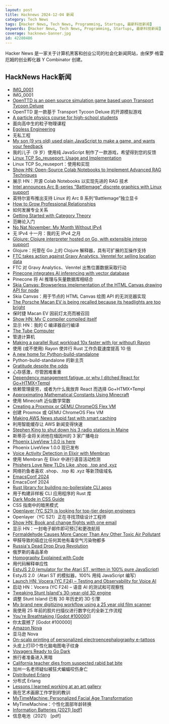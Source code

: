 ```yaml
---
layout: post
title: Hacknews 2024-12-04 新闻
category: Tech News
tags: [Hacker News, Tech News, Programming, Startups, 最新科技新闻]
keywords: [Hacker News, Tech News, Programming, Startups, 最新科技新闻]
coverage: hacknews-banner.jpg
id: 42280486
---
```


Hacker News 是一家关于计算机黑客和创业公司的社会化新闻网站，由保罗·格雷厄姆的创业孵化器 Y Combinator 创建。

## HackNews Hack新闻

- [IMG_0001](https://walzr.com/IMG_0001/)
- IMG_0001
- [OpenTTD is an open source simulation game based upon Transport Tycoon Deluxe](https://www.openttd.org/)
- OpenTTD 是一款基于 Transport Tycoon Deluxe 的开源模拟游戏
- [A particle physics course for high-school students](https://ppc.web.cern.ch/)
- 面向高中生的粒子物理课程
- [Egoless Engineering](https://egoless.engineering)
- 无私工程
- [My son (9 yrs old) used plain JavaScript to make a game, and wants your feedback](https://www.armaansahni.com/game/)
- 我的儿子（9 岁）使用纯 JavaScript 制作了一款游戏，希望得到您的反馈
- [Linux TCP So_reuseport: Usage and Implementation](https://linuxjournal.rubdos.be/ljarchive/LJ/298/12538.html)
- Linux TCP So_reuseport：使用和实现
- [Show HN: Open-Source Colab Notebooks to Implement Advanced RAG Techniques](https://github.com/athina-ai/rag-cookbooks)
- 展示 HN：开源 Colab Notebooks 以实现先进的 RAG 技术
- [Intel announces Arc B-series "Battlemage" discrete graphics with Linux support](https://www.phoronix.com/review/intel-arc-b580-battlemage#google_vignette)
- 英特尔宣布推出支持 Linux 的 Arc B 系列“Battlemage”独立显卡
- [How to Grow Professional Relationships](https://tej.as/blog/how-to-grow-professional-relationships-tjs-model)
- 如何发展专业关系
- [Getting Started with Category Theory](https://ryanbrewer.dev/posts/getting-started-category-theory.html)
- 范畴论入门
- [No Nat November: My Month Without IPv4](https://blog.infected.systems/posts/2024-12-01-no-nat-november/)
- 无 IPv4 十一月：我的无 IPv4 之月
- [Glojure: Clojure interpreter hosted on Go, with extensible interop support](https://github.com/glojurelang/glojure)
- Glojure：托管在 Go 上的 Clojure 解释器，具有可扩展的互操作支持
- [FTC takes action against Gravy Analytics, Venntel for selling location data](https://www.ftc.gov/news-events/news/press-releases/2024/12/ftc-takes-action-against-gravy-analytics-venntel-unlawfully-selling-location-data-tracking-consumers)
- FTC 对 Gravy Analytics、Venntel 出售位置数据采取行动
- [Pinecone integrates AI inferencing with vector database](https://blocksandfiles.com/2024/12/02/pinecone-integrates-ai-inferencing-with-its-vector-database/)
- Pinecone 将 AI 推理与矢量数据库相结合
- [Skia Canvas: Browserless implementation of the HTML Canvas drawing API for node](https://skia-canvas.org/)
- Skia Canvas：用于节点的 HTML Canvas 绘图 API 的无浏览器实现
- [The Porsche Macan EV is being recalled because its headlights are too bright](https://insideevs.com/news/742893/porsche-macan-electric-ev-recall-headlights/)
- 保时捷 Macan EV 因前灯太亮而被召回
- [Show HN: My C compiler compiled itself](https://github.com/keyvank/30cc)
- 显示 HN：我的 C 编译器自行编译
- [The Tube Computer](https://www.thetubecomputer.com/)
- 管道计算机
- [Making a parallel Rust workload 10x faster with (or without) Rayon](https://gendignoux.com/blog/2024/11/18/rust-rayon-optimized.html)
- 使用 (或不使用) Rayon 使并行 Rust 工作负载速度提高 10 倍
- [A new home for Python-build-standalone](https://astral.sh/blog/python-build-standalone)
- Python-build-standalone 的新主页
- [Gratitude despite the odds](https://mariakonnikova.substack.com/p/gratitude-despite-the-odds)
- 心存感激，尽管困难重重
- [Dependency management fatigue, or why I ditched React for Go+HTMX+Templ](https://blog.erodriguez.de/dependency-management-fatigue-or-why-i-forever-ditched-react-for-go-htmx-templ/)
- 依赖管理疲劳，或者为什么我放弃 React 而选择 Go+HTMX+Templ
- [Approximating Mathematical Constants Using Minecraft](https://arxiv.org/abs/2411.18464)
- 使用 Minecraft 近似数学常数
- [Creating a Proxmox or QEMU ChromeOS Flex VM](https://kevindavid.org/code/2024/03/20/chrome-os-flex-proxmox.html)
- 创建 Proxmox 或 QEMU ChromeOS Flex VM
- [Making AWS News stupid fast with smart caching](https://lucvandonkersgoed.com/2024/11/16/making-aws-news-stupid-fast-with-smart-caching/)
- 利用智能缓存让 AWS 新闻变得快速
- [Stephen King to shut down his 3 radio stations in Maine](https://www.nytimes.com/2024/12/03/arts/stephen-king-maine-radio-stations.html)
- 斯蒂芬·金将关闭他在缅因州的 3 家广播电台
- [Phoenix LiveView 1.0.0 is here](https://www.phoenixframework.org/blog/phoenix-liveview-1.0-released?release=1.0)
- Phoenix LiveView 1.0.0 现已发布
- [Voice Activity Detection in Elixir with Membran](https://underjord.io/voice-activity-detection-elixir-membrane.html)
- 使用 Membran 在 Elixir 中进行语音活动检测
- [Phishers Love New TLDs Like .shop, .top and .xyz](https://krebsonsecurity.com/2024/12/why-phishers-love-new-tlds-like-shop-top-and-xyz/)
- 网络钓鱼者喜欢 .shop、.top 和 .xyz 等新顶级域名
- [EmacsConf 2024](https://emacsconf.org/2024/)
- EmacsConf 2024
- [Rust library for building no-boilerplate CLI apps](https://github.com/JeffrayZhang/terse-cli)
- 用于构建非样板 CLI 应用程序的 Rust 库
- [Dark Mode in CSS Guide](https://css-tricks.com/a-complete-guide-to-dark-mode-on-the-web/)
- CSS 指南中的暗黑模式
- [Openlayer (YC S21) is looking for top-tier design engineers](https://www.ycombinator.com/companies/openlayer/jobs/ZEEO8UB-design-engineer)
- Openlayer（YC S21）正在寻找顶级设计工程师
- [Show HN: Book and change flights with one email](https://www.bonbook.co/showhn)
- 显示 HN：一封电子邮件即可预订和更改航班
- [Formaldehyde Causes More Cancer Than Any Other Toxic Air Pollutant](https://www.propublica.org/article/formaldehyde-epa-trump-public-health-danger)
- 甲醛导致的癌症比任何其他有毒空气污染物都多
- [Russia's Dead Drop Drug Revolution](https://globalinitiative.net/analysis/russia-drug-trade-organized-crime/)
- 俄罗斯的毒品革命
- [Homography Explained with Code](https://docs.opencv.org/4.x/d9/dab/tutorial_homography.html)
- 用代码解释单应性
- [EstyJS 2.0 (emulator for the Atari ST, written in 100% pure JavaScript)](https://kaiec.github.io/EstyJS/)
- EstyJS 2.0（Atari ST 的模拟器，100% 用纯 JavaScript 编写）
- [Launch HN: Vocera (YC F24) – Testing and Observability for Voice AI]()
- 启动 HN：Vocera (YC F24) – 语音 AI 的测试和可观察性
- [Tweaking Stunt Island's 30-year-old 3D engine](https://annali.netlify.app/2024/11/20/tweaking-stunt-island)
- 调整 Stunt Island 已有 30 年历史的 3D 引擎
- [My brand new digitizing workflow using a 25 year old film scanner](https://blog.vladovince.com/my-brand-new-digitizing-workflow-using-a-25-year-old-film-scanner/)
- 我使用 25 年前的胶片扫描仪进行数字化的全新工作流程
- [You're Breathtaking [Godot #100000]](https://github.com/godotengine/godot/issues/100000)
- 你太震撼了 [Godot #100000]
- [Amazon Nova](https://aws.amazon.com/blogs/aws/introducing-amazon-nova-frontier-intelligence-and-industry-leading-price-performance/)
- 亚马逊 Nova
- [On-scalp printing of personalized electroencephalography e-tattoos](https://www.cell.com/cell-biomaterials/fulltext/S3050-5623(24)00004-7)
- 头皮上打印个性化脑电图电子纹身
- [Voyagers Ready to Go Dark](https://nautil.us/voyagers-ready-to-go-dark-1166780/)
- 旅行者准备进入黑暗
- [California teacher dies from suspected rabid bat bite](https://ktla.com/news/california/california-teacher-dies-from-suspect-rabid-bat-bite/)
- 加州一名老师疑似被狂犬蝙蝠咬伤身亡
- [Distributed Erlang](https://vereis.com/posts/disterl_inbox)
- 分布式 Erlang
- [Lessons I learned working at an art gallery](https://www.henrikkarlsson.xyz/p/art-gallery)
- 我在艺术画廊工作学到的教训
- [MyTimeMachine: Personalized Facial Age Transformation](https://mytimemachine.github.io)
- MyTimeMachine：个性化面部年龄转换
- [Information Batteries (2021) [pdf]](https://raghavan.usc.edu/papers/infobatteries-eir21.pdf)
- 信息电池（2021） [pdf]

